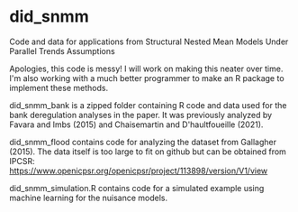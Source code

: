 # did_snmm
Code and data for applications from Structural Nested Mean Models Under Parallel Trends Assumptions

Apologies, this code is messy! I will work on making this neater over time. I'm also working with a much better programmer to make an R package to implement these methods.

did_snmm_bank is a zipped folder containing R code and data used for the bank deregulation analyses in the paper. It was previously analyzed by Favara and Imbs (2015) and Chaisemartin and D'haultfoueille (2021). 

did_snmm_flood contains code for analyzing the dataset from Gallagher (2015). The data itself is too large to fit on github but can be obtained from IPCSR: https://www.openicpsr.org/openicpsr/project/113898/version/V1/view

did_snmm_simulation.R contains code for a simulated example using machine learning for the nuisance models.
